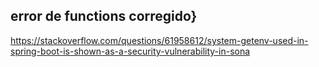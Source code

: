 

## error de functions corregido}
https://stackoverflow.com/questions/61958612/system-getenv-used-in-spring-boot-is-shown-as-a-security-vulnerability-in-sona